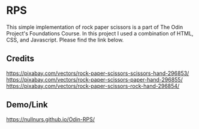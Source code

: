 # RPS
This simple implementation of rock paper scissors is a part of The Odin Project's Foundations Course. In this project I used a combination of HTML, CSS, and Javascript. Please find the link below.

## Credits
https://pixabay.com/vectors/rock-paper-scissors-scissors-hand-296853/
https://pixabay.com/vectors/rock-paper-scissors-paper-hand-296855/
https://pixabay.com/vectors/rock-paper-scissors-rock-hand-296854/

## Demo/Link
https://nullnurs.github.io/Odin-RPS/
